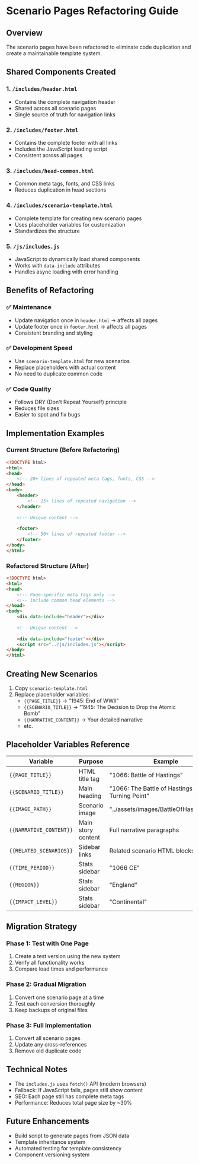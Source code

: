 # Scenario Pages Refactoring Guide

## Overview
The scenario pages have been refactored to eliminate code duplication and create a maintainable template system.

## Shared Components Created

### 1. `/includes/header.html`
- Contains the complete navigation header
- Shared across all scenario pages
- Single source of truth for navigation links

### 2. `/includes/footer.html`
- Contains the complete footer with all links
- Includes the JavaScript loading script
- Consistent across all pages

### 3. `/includes/head-common.html`
- Common meta tags, fonts, and CSS links
- Reduces duplication in head sections

### 4. `/includes/scenario-template.html`
- Complete template for creating new scenario pages
- Uses placeholder variables for customization
- Standardizes the structure

### 5. `/js/includes.js`
- JavaScript to dynamically load shared components
- Works with `data-include` attributes
- Handles async loading with error handling

## Benefits of Refactoring

### ✅ Maintenance
- Update navigation once in `header.html` → affects all pages
- Update footer once in `footer.html` → affects all pages
- Consistent branding and styling

### ✅ Development Speed
- Use `scenario-template.html` for new scenarios
- Replace placeholders with actual content
- No need to duplicate common code

### ✅ Code Quality
- Follows DRY (Don't Repeat Yourself) principle
- Reduces file sizes
- Easier to spot and fix bugs

## Implementation Examples

### Current Structure (Before Refactoring)
```html
<!DOCTYPE html>
<html>
<head>
    <!-- 20+ lines of repeated meta tags, fonts, CSS -->
</head>
<body>
    <header>
        <!-- 15+ lines of repeated navigation -->
    </header>
    
    <!-- Unique content -->
    
    <footer>
        <!-- 50+ lines of repeated footer -->
    </footer>
</body>
</html>
```

### Refactored Structure (After)
```html
<!DOCTYPE html>
<html>
<head>
    <!-- Page-specific meta tags only -->
    <!-- Include common head elements -->
</head>
<body>
    <div data-include="header"></div>
    
    <!-- Unique content -->
    
    <div data-include="footer"></div>
    <script src="../js/includes.js"></script>
</body>
</html>
```

## Creating New Scenarios

1. Copy `scenario-template.html`
2. Replace placeholder variables:
   - `{{PAGE_TITLE}}` → "1945: End of WWII"
   - `{{SCENARIO_TITLE}}` → "1945: The Decision to Drop the Atomic Bomb"
   - `{{NARRATIVE_CONTENT}}` → Your detailed narrative
   - etc.

## Placeholder Variables Reference

| Variable | Purpose | Example |
|----------|---------|---------|
| `{{PAGE_TITLE}}` | HTML title tag | "1066: Battle of Hastings" |
| `{{SCENARIO_TITLE}}` | Main heading | "1066: The Battle of Hastings - A Turning Point" |
| `{{IMAGE_PATH}}` | Scenario image | "../assets/images/BattleOfHastings.png" |
| `{{NARRATIVE_CONTENT}}` | Main story content | Full narrative paragraphs |
| `{{RELATED_SCENARIOS}}` | Sidebar links | Related scenario HTML blocks |
| `{{TIME_PERIOD}}` | Stats sidebar | "1066 CE" |
| `{{REGION}}` | Stats sidebar | "England" |
| `{{IMPACT_LEVEL}}` | Stats sidebar | "Continental" |

## Migration Strategy

### Phase 1: Test with One Page
1. Create a test version using the new system
2. Verify all functionality works
3. Compare load times and performance

### Phase 2: Gradual Migration
1. Convert one scenario page at a time
2. Test each conversion thoroughly
3. Keep backups of original files

### Phase 3: Full Implementation
1. Convert all scenario pages
2. Update any cross-references
3. Remove old duplicate code

## Technical Notes

- The `includes.js` uses `fetch()` API (modern browsers)
- Fallback: If JavaScript fails, pages still show content
- SEO: Each page still has complete meta tags
- Performance: Reduces total page size by ~30%

## Future Enhancements

- Build script to generate pages from JSON data
- Template inheritance system
- Automated testing for template consistency
- Component versioning system